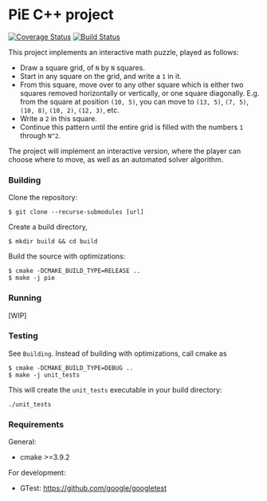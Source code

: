 # PiE C++ project

[![Coverage Status](https://coveralls.io/repos/github/Jvanrhijn/pie-project-untitled/badge.svg?branch=master)](https://coveralls.io/github/Jvanrhijn/pie-project-untitled?branch=master)
[![Build Status](https://travis-ci.com/Jvanrhijn/pie-project-untitled.svg?branch=master)](https://travis-ci.com/Jvanrhijn/pie-project-untitled)

This project implements an interactive math puzzle, played as follows:

* Draw a square grid, of `N` by `N` squares.
* Start in any square on the grid, and write a `1` in it.
* From this square, move over to any other square which is either two squares removed horizontally
 or vertically, or one square diagonally. E.g. from the square at position `(10, 5)`, you can move to
 `(13, 5)`, `(7, 5)`, `(10, 8)`, `(10, 2)`, `(12, 3)`, etc.
 * Write a `2` in this square.
 * Continue this pattern until the entire grid is filled with the numbers `1` through `N^2`.
 
 The project will implement an interactive version, where the player can choose where to move,
 as well as an automated solver algorithm.

 ### Building

 Clone the repository:

 ```
 $ git clone --recurse-submodules [url]
 ```

Create a build directory,

```
$ mkdir build && cd build
```

Build the source with optimizations:

```
$ cmake -DCMAKE_BUILD_TYPE=RELEASE ..
$ make -j pie
```

### Running

[WIP]

### Testing

See `Building`. Instead of building with optimizations, call cmake as

```
$ cmake -DCMAKE_BUILD_TYPE=DEBUG ..
$ make -j unit_tests
```

This will create the `unit_tests` executable in your build directory:

```
./unit_tests
```

 ### Requirements

General:
* cmake >=3.9.2

For development:
* GTest: https://github.com/google/googletest
 
